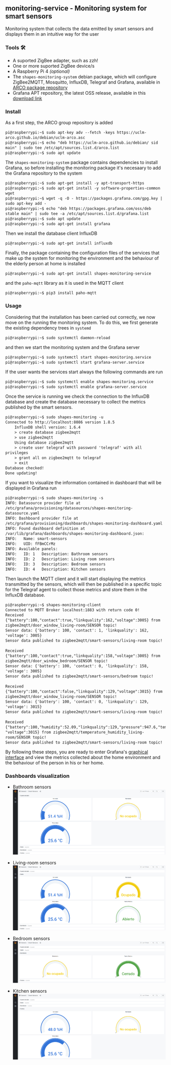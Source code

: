 ## monitoring-service - Monitoring system for smart sensors
Monitoring system that collects the data emitted by smart sensors and displays them in an intuitive way for the user

### Tools 🛠️
* A suported ZigBee adapter, such as zzh!
* One or more suported ZigBee device/s
* A Raspberry Pi 4 *(optional)*
* The `shapes-monitoring-system` debian package, which will configure ZigBee2MQTT, Mosquitto, InfluxDB, Telegraf and Grafana, available in [ARCO package repository](https://uclm-arco.github.io/debian/)
* Grafana APT repository, the latest OSS release, available in this [download link](https://grafana.com/docs/grafana/latest/installation/debian/)

### Install
As a first step, the ARCO group repository is added
``` shell
pi@raspberrypi:~$ sudo apt-key adv --fetch -keys https://uclm-arco.github.io/debian/uclm-arco.asc
pi@raspberrypi:~$ echo "deb https://uclm-arco.github.io/debian/ sid main" | sudo tee /etc/apt/sources.list.d/arco.list
pi@raspberrypi:~$ sudo apt update
```

The `shapes-monitoring-system` package contains dependencies to install Grafana, so before installing the monitoring package it's necesaary to add the Grafana repository to the system

```shell
pi@raspberrypi:~$ sudo apt-get install -y apt-transport-https
pi@raspberrypi:~$ sudo apt-get install -y software-properties-common wget
pi@raspberrypi:~$ wget -q -O - https://packages.grafana.com/gpg.key | sudo apt-key add -
pi@raspberrypi:~$ echo "deb https://packages.grafana.com/oss/deb stable main" | sudo tee -a /etc/apt/sources.list.d/grafana.list
pi@raspberrypi:~$ sudo apt update
pi@raspberrypi:~$ sudo apt-get install grafana
```

Then we install the database client InfluxDB
```shell
pi@raspberrypi:~$ sudo apt-get install influxdb
```

Finally, the package containing the configuration files of the services that make up the system for monitoring the environment and the behaviour of the elderly person at home is installed

```shell
pi@raspberrypi:~$ sudo apt-get install shapes-monitoring-service
```

and the `paho-mqtt` library as it is used in the MQTT client

```shell
pi@raspberrypi:~$ pip3 install paho-mqtt
```

### Usage 
Considering that the installation has been carried out correctly, we now move on the running the monitoring system. To do this, we first generate the existing dependency trees in `systemd`

```shell
pi@raspberrypi:~$ sudo systemctl daemon-reload
```

and then we start the monitoring system and the Grafana server

```shell
pi@raspberrypi:~$ sudo systemctl start shapes-monitoring.service
pi@raspberrypi:~$ sudo systemctl start grafana-server.service
```

If the user wants the services start always the following commands are run

```shell
pi@raspberrypi:~$ sudo systemctl enable shapes-monitoring.service
pi@raspberrypi:~$ sudo systemctl enable grafana-server.service
```

Once the service is running we check the connection to the InfluxDB database and create the database necessary to collect the metrics published by the smart sensors. 

```shell 
pi@raspberrypi:~$ sudo shapes-monitoring -u
Connected to http://localhost:8086 version 1.8.5
    InfluxDB shell version: 1.6.4
    > create database zigbee2mqtt
    > use zigbee2mqtt
    Using database zigbee2mqtt
    > create user telegraf with password 'telegraf' with all privileges
    > grant all on zigbee2mqtt to telegraf
    > exit
Database checked!
Done updating!
```

If you want to visualize the information contained in dashboard that will be displayed in Grafana run

```shell
pi@raspberrypi:~$ sudo shapes-monitoring -s
INFO: Datasource provider file at /etc/grafana/provisioning/datasources/shapes-monitoring-datasource.yaml
INFO: Dashboard provider file at /etc/grafana/provisioning/dashboards/shapes-monitoring-dashboard.yaml
INFO: Found dashboard definition at /var/lib/grafana/dashboards/shapes-monitoring-dashboard.json:
INFO: 	Name: smart-sensors
INFO: 	UID: fFBmCCrMz
INFO: Available panels:
INFO: 	ID: 1	Description: Bathroom sensors
INFO: 	ID: 2	Description: Living room sensors
INFO: 	ID: 3	Description: Bedroom sensors
INFO: 	ID: 4	Description: Kitchen sensors
```

Then launch the MQTT client and it will start displaying the metrics transmitted by the sensors, which will then be published in a specific topic for the Telegraf agent to collect those metrics and store them in the InfluxDB database.

```shell
pi@raspberrypi:~$ shapes-monitoring-client
Connected to MQTT Broker localhost:1883 with return code 0!
Received {"battery":100,"contact":true,"linkquality":162,"voltage":3005} from zigbee2mqtt/door_window_living-room/SENSOR topic!
Sensor data: {'battery': 100, 'contact': 1, 'linkquality': 162, 'voltage': 3005}
Sensor data published to zigbee2mqtt/smart-sensors/living-room topic!

Received {"battery":100,"contact":true,"linkquality":158,"voltage":3005} from zigbee2mqtt/door_window_bedroom/SENSOR topic!
Sensor data: {'battery': 100, 'contact': 0, 'linkquality': 158, 'voltage': 3005}
Sensor data published to zigbee2mqtt/smart-sensors/bedroom topic!

Received {"battery":100,"contact":false,"linkquality":129,"voltage":3015} from zigbee2mqtt/door_window_living-room/SENSOR topic!
Sensor data: {'battery': 100, 'contact': 0, 'linkquality': 129, 'voltage': 3015}
Sensor data published to zigbee2mqtt/smart-sensors/living-room topic!

Received {"battery":100,"humidity":52.09,"linkquality":129,"pressure":947.6,"temperature":25.24, "voltage":3015} from zigbee2mqtt/temperature_humidity_living-room/SENSOR topic!
Sensor data published to zigbee2mqtt/smart-sensors/living-room topic!
```

By following these steps, you are ready to enter Grafana's [graphical interface](https://localhost:3000) and view the metrics collected about the home environment and the behaviour of the person in his or her home.

### Dashboards visualization 

* Bathroom sensors 
![Texto alternativo](./img/dashboard-bathroom.png)

* Living-room sensors
![Texto alternativo](./img/dashboard-living-room.png)

* Bedroom sensors 
![Texto alternativo](./img/dashboard-bedroom.png)

* Kitchen sensors 
![Texto alternativo](./img/dashboard-kitchen.png)


